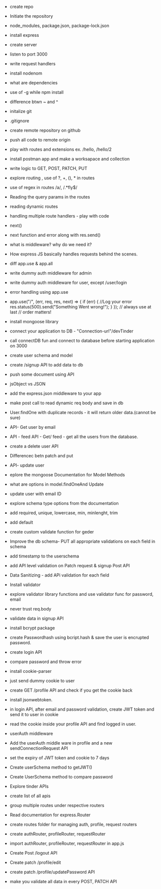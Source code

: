- create repo
- Initiate the repository
- node_modules, package.json, package-lock.json
- install express
- create server
- listen to port 3000
- write request handlers
- install nodenom
- what are dependencies
- use of -g while npm install
- difference btwn ~ and ^
- initalize git
- .gitignore
- create remote repository on github
- push all code to remote origin
- play with routes and extensions ex. /hello, /hello/2
- install postman app and make a worksapace and collection
- write logic to GET, POST, PATCH, PUT
- explore routing , use of ?, +, (), \* in routes
- use of regex in routes /a/, /.\*fly$/
- Reading the query params in the routes
- reading dynamic routes

- handling multiple route handlers - play with code
- next()
- next function and error along with res.send()
- what is middleware? why do we need it?
- How express JS basically handles requests behind the scenes.
- diff app.use & app.all
- write dummy auth middleware for admin
- write dummy auth middleware for user, except /user/login
- error handling using app.use
- app.use("/", (err, req, res, next) => {
  if (err) {
  //Log your error
  res.status(500).send("Something Went wrong!");
  }
  }); // always use at last // order matters!

- install mongoose library
- connect your application to DB - "Connection-url"/devTinder
- call connectDB fun and connect to database before starting application on 3000

- create user schema and model
- create /signup API to add data to db
- push some document using API
- jsObject vs JSON
- add the express.json middleware to your app
- make post call to read dynamic req body and save in db
- User.findOne with duplicate records - it will return older data.(cannot be sure)
- API- Get user by email
- API - feed API - Get/ feed - get all the users from the database.
- create a delete user API
- Differencec betn patch and put
- API- update user
- eplore the mongoose Documentation for Model Methods
- what are options in model.findOneAnd Update
- update user with email ID

- explore schema type options from the documentation
- add required, unique, lowercase, min, minlenght, trim
- add default
- create custom validate function for geder
- Improve the db schema- PUT all appropriate validations on each field in schema
- add timestamp to the userschema

- add API level validation on Patch request & signup Post API
- Data Sanitizing - add APi validation for each field
- Install validator
- explore validator library functions and use validator func for password, email
- never trust req.body

- validate data in signup API
- install bcrypt package
- create Passwordhash using bcript.hash & save the user is encrupted password.
- create login API
- compare password and throw error

- install cookie-parser
- just send dummy cookie to user
- create GET /profile API and check if you get the cookie back
- install jsonwebtoken.
- in login API, after email and password validation, create JWT token and send it to user in cookie
- read the cookie inside your profile API and find logged in user.
- userAuth middleware
- Add the userAuth middle ware in profile and a new sendConnectionRequest API
- set the expiry of JWT token and cookie to 7 days
- Create userSchema method to getJWT()
- Create UserSchema method to compare password

- Explore tinder APIs
- create list of all apis
- group multiple routes under respective routers
- Read documentation for express.Router
- create routes folder for managing auth, profile, request routers
- create authRouter, profileRouter, requestRouter
- import authRouter, profileRouter, requestRouter in app.js
- Create Post /logout API
- Create patch /profile/edit
- create patch /profile/updatePassword API
- make you validate all data in every POST, PATCH API
